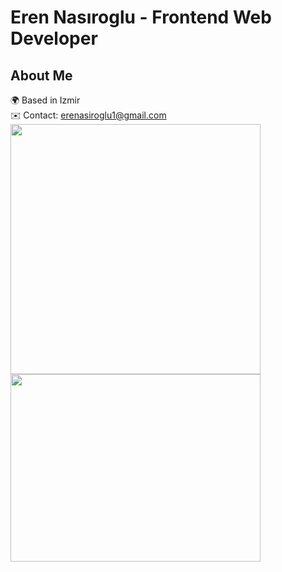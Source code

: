 # Eren Nasıroglu - Frontend Web Developer

## About Me
🌍  Based in Izmir  
✉️  Contact: [erenasiroglu1@gmail.com](mailto:erenasiroglu1@gmail.com)  
  <img src="https://github-readme-stats.vercel.app/api?username=erenasiroglu&theme=dark&show_icons=true" width="400px" height="400px" />
  <img src="https://github-readme-stats.vercel.app/api/top-langs/?username=erenasiroglu" width="400px" height="300px" />


